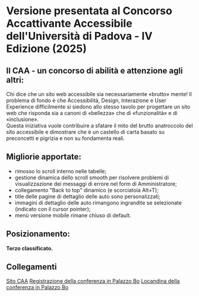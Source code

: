 # Versione presentata al Concorso Accattivante Accessibile dell'Università di Padova - IV Edizione (2025)
## Il CAA - un concorso di abilità e attenzione agli altri:
Chi dice che un sito web accessibile sia necessariamente «brutto» mente!
Il problema di fondo è che Accessibilità, Design, Interazione e User Experience difficilmente si 
siedono allo stesso tavolo per progettare un sito web che risponda sia a canoni di «bellezza» che di 
«funzionalità» e di «inclusione».  
Questa iniziativa vuole contribuire a sfatare il mito del brutto anatroccolo del sito accessibile e 
dimostrare che è un castello di carta basato su preconcetti e pigrizia e non su fondamenta reali.

## Migliorie apportate:
- rimosso lo scroll interno nelle tabelle;
- gestione dinamica dello scroll smooth per risolvere problemi di visualizzazione dei messaggi di errore nel form di Amministratore;
- collegamento "Back to top" dinamico (e scorciatoia Alt+T);
- title delle pagine di dettaglio delle auto sono personalizzati;
- immagini di dettaglio delle auto rimangono ingrandite se selezionate (indicato con il cursor pointer);
- menù versione mobile rimane chiuso di default.

## Posizionamento:
**Terzo classificato.**

## Collegamenti
[Sito CAA](https://web.math.unipd.it/CAA/)
[Registrazione della conferenza in Palazzo Bo](https://www.youtube.com/watch?v=hEXfLpDN-J4)
[Locandina della conferenza in Palazzo Bo](https://web.math.unipd.it/CAA/Locandina-2025.pdf)
